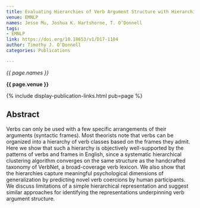 ```yaml
---
title: Evaluating Hierarchies of Verb Argument Structure with Hierarchical Clustering
venue: EMNLP
names: Jesse Mu, Joshua K. Hartshorne, T. O’Donnell
tags:
- EMNLP
link: https://doi.org/10.18653/v1/D17-1104
author: Timothy J. O'Donnell
categories: Publications

---
```


*{{ page.names }}*

**{{ page.venue }}**

{% include display-publication-links.html pub=page %}

## Abstract

Verbs can only be used with a few specific arrangements of their arguments (syntactic frames). Most theorists note that verbs can be organized into a hierarchy of verb classes based on the frames they admit. Here we show that such a hierarchy is objectively well-supported by the patterns of verbs and frames in English, since a systematic hierarchical clustering algorithm converges on the same structure as the handcrafted taxonomy of VerbNet, a broad-coverage verb lexicon. We also show that the hierarchies capture meaningful psychological dimensions of generalization by predicting novel verb coercions by human participants. We discuss limitations of a simple hierarchical representation and suggest similar approaches for identifying the representations underpinning verb argument structure.